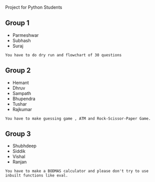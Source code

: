 Project for Python Students

## Group 1
- Parmeshwar
- Subhash
- Suraj

```
You have to do dry run and flowchart of 30 questions
```

## Group 2
- Hemant
- Dhruv
- Sampath
- Bhupendra
- Tushar
- Rajkumar

```
You have to make guessing game , ATM and Rock-Scissor-Paper Game.
```

## Group 3
- Shubhdeep
- Siddik
- Vishal 
- Ranjan

```
You have to make a BODMAS calculator and please don't try to use inbuilt functions like eval.
```
